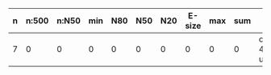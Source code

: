 n    |n:500  |n:N50  |min  |N80  |N50  |N20  |E-size  |max  |sum  |name
---  |---    |---    |---  |---  |---  |---  |---     |---  |---  |---
7    |0      |0      |0    |0    |0    |0    |0       |0    |0    |output-45-unitigs.fa
